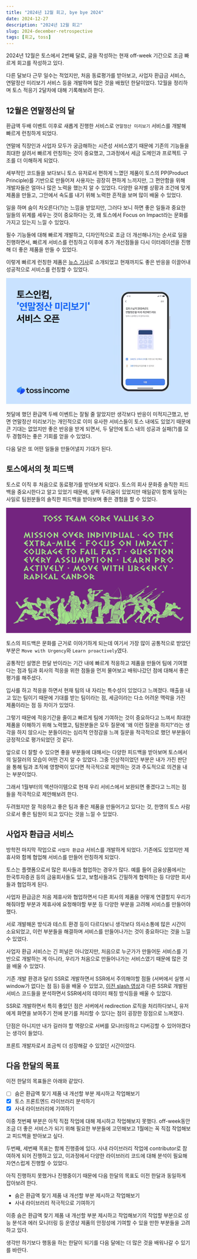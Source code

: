 ```yaml
---
title: "2024년 12월 회고, bye bye 2024"
date: 2024-12-27
description: "2024년 12월 회고"
slug: 2024-december-retrospective
tags: [회고, toss]
---
```


2024년 12월은 토스에서 2번째 달로, 글을 작성하는 현재 off-week 기간으로 조금 빠르게 회고를 작성하고 있다.

다른 달보다 근무 일수는 적었지만, 처음 동료평가를 받아보고, 사업자 환급금 서비스, 연말정산 미리보기 서비스 등을 개발하며 많은 것을 배웠던 한달이었다.
12월을 정리하며 토스 적응기 2달차에 대해 기록해보려 한다.

## 12월은 연말정산의 달

환급액 두배 이벤트 이후로 새롭게 진행한 서비스로 `연말정산 미리보기` 서비스를 개발해 빠르게 런칭하게 되었다.

연말에 직장인과 사업자 모두가 궁금해하는 시즌성 서비스였기 때문에 기존의 기능들을 최대한 살려서 빠르게 런칭하는 것이 중요했고, 그과정에서 세금 도메인과 프로젝트 구조를 더 이해하게 되었다.

세부적인 코드들을 보다보니 토스 유저로서 편하게 느꼈던 제품이 토스의 PP(Product Principle)를 기반으로 만들어져 사용자는 굉장히 편하게 느끼지만, 그 편안함을 위해 개발자들은 얼마나 많은 노력을 했는지 알 수 있었다. 다양한 유저별 상황과 조건에 맞게 제품을 만들고, 그안에서 속도를 내기 위해 노력한 흔적을 보며 많이 배울 수 있었다.

일을 하며 숨이 차오른다(?)는 느낌을 받았지만, 그러다 보니 하면 좋은 일들과 중요한 일들의 위계를 세우는 것이 중요하다는 것, 왜 토스에서 Focus on Impact라는 문화를 가지고 있는지 느낄 수 있었다.

필수 기능들에 대해 빠르게 개발하고, 디자인적으로 조금 더 개선해나가는 순서로 일을 진행하면서, 빠르게 서비스를 런칭하고 이후에 추가 개선점들을 다시 이터레이션을 진행해 더 좋은 제품을 만들 수 있었다.

이렇게 빠르게 런칭한 제품은 [뉴스 기사](https://www.etnews.com/20241121000231)로 소개되었고 현재까지도 좋은 반응을 이끌어내 성공적으로 서비스를 런칭할 수 있었다.

![연말정산 미리보기 기사](annualSettlement.png)

첫달에 했던 환급액 두배 이벤트는 잘될 줄 알았지만 생각보다 반응이 미적지근했고, 반면 연말정산 미리보기는 개인적으로 이미 유사한 서비스들이 토스 내에도 있었기 때문에 큰 기대는 없었지만 좋은 반응을 받게 되면서, 두 달안에 토스 내의 성공과 실패(?)를 모두 경험하는 좋은 기회를 얻을 수 있었다.

다음 달은 또 어떤 일들을 만들어낼지 기대가 된다.

## 토스에서의 첫 피드백

토스로 이직 후 처음으로 동료평가를 받아보게 되었다. 토스의 회사 문화중 솔직한 피드백을 중요시한다고 알고 있었기 때문에, 살짝 두려움이 있었지만 매일같이 함께 일하는 사일로 팀원분들의 솔직한 피드백을 받아보며 좋은 경험을 할 수 있었다.

![토스의 문화](toss-culture.png)

토스의 피드백은 문화를 근거로 이야기하게 되는데 여기서 가장 많이 공통적으로 받았던 부분은 `Move with Urgency`와 `Learn proactively`였다.

공통적인 설명은 한달 반이라는 기간 내에 빠르게 적응하고 제품을 만들어 팀에 기여했다는 점과 팀과 회사의 적응을 위한 점들을 먼저 물어보고 배워나갔던 점에 대해서 좋은 평가를 해주셨다.

입사를 하고 적응을 하면서 현재 팀의 내 자리는 특수성이 있었다고 느껴졌다. 매출을 내고 있는 팀이기 때문에 기대를 받는 팀이라는 점, 세금이라는 다소 어려운 맥락을 가진 제품이라는 점 등 차이가 있었다.

그렇기 때문에 적응기간을 줄이고 빠르게 팀에 기여하는 것이 중요하다고 느껴서 최대한 제품을 이해하기 위해 노력했고, 팀원분들은 모두 질문에 '왜 이런 질문을 하지?'라는 생각을 하지 않으시는 분들이라는 심리적 안정감을 느껴 질문을 적극적으로 했던 부분들이 긍정적으로 평가되었던 것 같다.

앞으로 더 잘할 수 있으면 좋을 부분들에 대해서는 다양한 피드백을 받아보며 토스에서의 일잘러의 모습이 어떤 건지 알 수 있었다. 그중 인상적이었던 부분은 내가 가진 판단을 통해 팀과 조직에 영향력이 있다면 적극적으로 제안하는 것과 주도적으로 의견을 내는 부분이었다.

그래서 1월부터의 액션아이템으로 현재 우리 서비스에서 보완되면 좋겠다고 느끼는 점들을 적극적으로 제안해보려 한다.

두려웠지만 잘 적응하고 좋은 팀과 좋은 제품을 만들어가고 있다는 것, 한명의 토스 사람으로서 좋은 팀원이 되고 있다는 것을 느낄 수 있었다.

## 사업자 환급금 서비스

방학전 마지막 작업으로 `사업자 환급금` 서비스를 개발하게 되었다. 기존에도 있었지만 제휴사와 함께 협업해 서비스를 만들어 런칭하게 되었다.

토스는 플랫폼으로서 많은 회사들과 협업하는 경우가 많다. 예를 들어 금융상품에서는 한국투자증권 등의 금융회사들도 있고, 보험사들과도 긴밀하게 협력하는 등 다양한 회사들과 협업하게 된다.

사업자 환급금은 처음 제휴사와 협업하면서 다른 회사의 제품을 어떻게 연결할지 우리가 해줘야할 부분과 제휴사에 요청해야할 부분 등 다양한 부분을 고려해 서비스를 만들어야 했다.

서로 개발해온 방식과 테스트 환경 등이 다르다보니 생각보다 의사소통에 많은 시간이 소요되었고, 이런 부분들을 해결하며 서비스를 만들어나가는 것이 중요하다는 것을 느낄 수 있었다.

사업자 환급 서비스는 긴 퍼널은 아니었지만, 처음으로 누군가가 만들어둔 서비스를 기반으로 개발하는 게 아니라, 우리가 처음으로 만들어나가는 서비스였기 때문에 많은 것을 배울 수 있었다.

기존 개발 환경과 달리 SSR로 개발하면서 SSR에서 주의해야할 점들 (서버에서 실행 시 window가 없다는 점 등) 등을 배울 수 있었고, [이전 slash 영상](https://www.youtube.com/watch?v=IKyA8BKxpXc)과 다른 SSR로 개발된 서비스 코드들을 분석하면서 SSR에서의 데이터 패칭 방식등을 배울 수 있었다.

SSR로 개발하면서 특히 좋았던 점은 서버에서 redirection 로직을 처리하다보니, 유저에게 화면을 보여주기 전에 분기를 처리할 수 있다는 점이 굉장한 장점으로 느껴졌다.

단점은 아니지만 내가 길러야 할 역량으로 서버를 모니터링하고 디버깅할 수 있어야겠다는 생각이 들었다.

프론트 개발자로서 조금씩 더 성장해갈 수 있었던 시간이었다.

## 다음 한달의 목표

이전 한달의 목표들은 아래와 같았다.

- [ ] 숨은 환급액 찾기 제품 내 개선할 부분 제시하고 작업해보기
- [x] 토스 프론트엔드 라이브러리 분석하기
- [x] 사내 라이브러리에 기여하기

이중 첫번째 부분은 아직 직접 작업에 대해 제시하고 작업해보지 못했다. off-week동안 조금 더 좋은 서비스가 되기 위해 필요한 부분들에 고민해보고 1월에는 꼭 직접 작업해보고 피드백을 받아보고 싶다.

두번째, 세번째 목표는 함께 진행중에 있다. 사내 라이브러리 작업에 contributor로 참여하게 되어 진행하고 있고, 이과정에서 다양한 라이브러리 코드에 대해 분석이 필요해 자연스럽게 진행할 수 있었다.

아직 진행하지 못했거나 진행중이기 때문에 다음 한달의 목표도 이전 한달과 동일하게 잡아보려 한다.

- 숨은 환급액 찾기 제품 내 개선할 부분 제시하고 작업해보기
- 사내 라이브러리 적극적으로 기여하기

이중 숨은 환급액 찾기 제품 내 개선할 부분 제시하고 작업해보기의 작업할 부분으로 성능 분석과 에러 모니터링 등 운영상 제품의 안정성에 기여할 수 있을 만한 부분들을 고려하고 있다.

생각만 하기보다 행동을 하는 한달이 되기를 다음 달에는 더 많은 것을 배워나갈 수 있기를 바란다.
